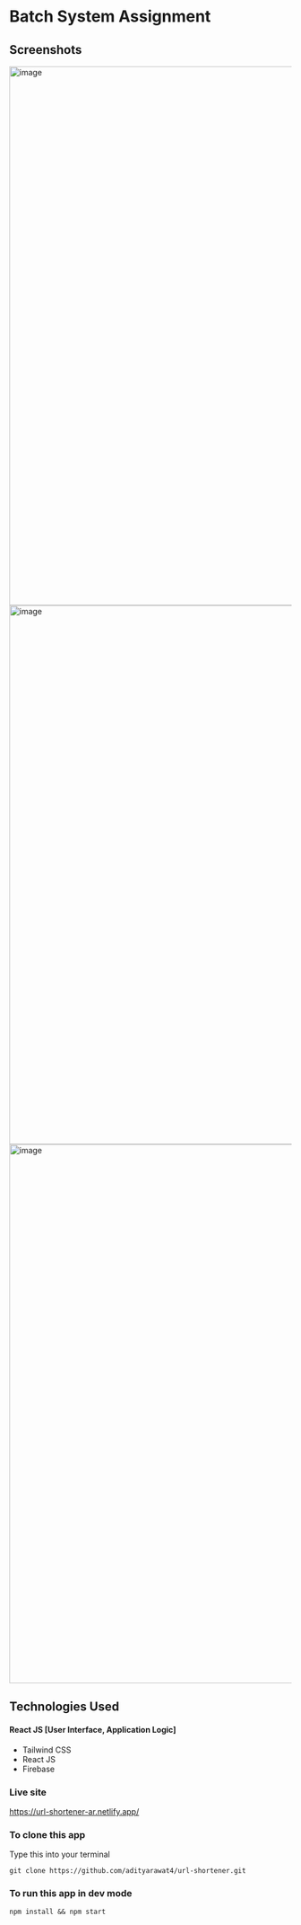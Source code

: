 # Batch System Assignment

## Screenshots
<img width="960" alt="image" src="https://github.com/adityarawat4/url-shortener/assets/99741576/8cc6b4df-ff1a-412f-84a4-549701bedc33">
<img width="960" alt="image" src="https://github.com/adityarawat4/url-shortener/assets/99741576/66055145-97de-4d86-b02c-f66b8f9e8aa8">
<img width="960" alt="image" src="https://github.com/adityarawat4/url-shortener/assets/99741576/a52f79de-8edf-4477-aa66-502be9eb4063">


## Technologies Used

#### React JS [User Interface, Application Logic]
- Tailwind CSS
- React JS
- Firebase


### Live site
https://url-shortener-ar.netlify.app/

### To clone this app
Type this into your terminal

    git clone https://github.com/adityarawat4/url-shortener.git

### To run this app in dev mode
  
    npm install && npm start

